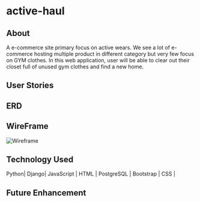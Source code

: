 # active-haul


## About
A e-commerce site primary focus on active wears. We see a lot of e-commerce hosting multiple product in different category but very few focus on GYM clothes. In this web application, user will be able to clear out their closet full of unused gym clothes and find a new home. 

## User Stories

## ERD

## WireFrame
![Wireframe](/ImageFile/WireFrame_1.png "Wire Frame_1")

## Technology Used
Python| Django| JavaScript | HTML | PostgreSQL | Bootstrap | CSS |

## Future Enhancement 
